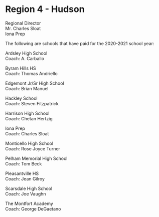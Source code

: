 # Region 4 -  Hudson

Regional Director\
Mr. Charles Sloat\
Iona Prep

The following are schools that have paid for the 2020-2021 school year:

Ardsley High School\
Coach: A. Carballo

Byram Hills HS\
Coach: Thomas Andriello

Edgemont Jr/Sr High School\
Coach: Brian Manuel

Hackley School\
Coach: Steven Fitzpatrick

Harrison High School\
Coach: Chetan Hertzig

Iona Prep\
Coach: Charles Sloat

Monticello High School\
Coach: Rose Joyce Turner

Pelham Memorial High School\
Coach: Tom Beck

Pleasantville HS\
Coach: Jean Gilroy

Scarsdale High School\
Coach: Joe Vaughn

The Montfort Academy\
Coach: George DeGaetano